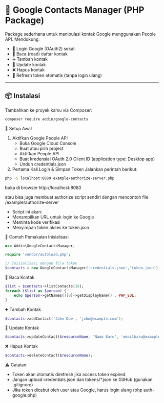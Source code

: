 # 📇 Google Contacts Manager (PHP Package)

Package sederhana untuk manipulasi kontak Google menggunakan People API. Mendukung:

- 🔐 Login Google (OAuth2) sekali
- 📖 Baca (read) daftar kontak
- ➕ Tambah kontak
- 📝 Update kontak
- ❌ Hapus kontak
- 🔁 Refresh token otomatis (tanpa login ulang)

---

## 📦 Instalasi

Tambahkan ke proyek kamu via Composer:

```bash
composer require addin/google-contacts
```

🔧 Setup Awal

1. Aktifkan Google People API
    - Buka Google Cloud Console
    - Buat atau pilih project
    - Aktifkan People API
    - Buat kredensial OAuth 2.0 Client ID (application type: Desktop app)
    - Unduh credentials.json
2. Pertama Kali Login & Simpan Token
Jalankan perintah berikut:

```bash
php -S localhost:8080 example/authorize-server.php
```

buka di browser http://localhost:8080 

atau bisa juga membuat authorize script sendiri dengan mencontoh file /example/authorize-server

- Script ini akan:
- Menampilkan URL untuk login ke Google
- Meminta kode verifikasi
- Menyimpan token akses ke token.json

🚀 Contoh Pemakaian
Inisialisasi

```php
use Addin\GoogleContactsManager;

require 'vendor/autoload.php';

// Inisialisasi dengan file token
$contacts = new GoogleContactsManager('credentials.json','token.json');
```

📖 Baca Kontak

```php
$list = $contacts->listContacts(10);
foreach ($list as $person) {
    echo $person->getNames()[0]->getDisplayName() . PHP_EOL;
}
```

➕ Tambah Kontak

```php
$contacts->addContact('John Doe', 'john@example.com');
```

📝 Update Kontak

```php
$contacts->updateContact($resourceName, 'Nama Baru', 'emailbaru@example.com');
```

❌ Hapus Kontak

```php
$contacts->deleteContact($resourceName);
```

⚠️ Catatan

- Token akan otomatis direfresh jika access token expired
- Jangan upload credentials.json dan tokens/*.json ke GitHub (gunakan .gitignore)
- Jika token dicabut oleh user atau Google, harus login ulang (php auth-google.php)

